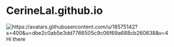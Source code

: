 # CerineLal.github.io
<picture>
 <source media="(prefers-color-scheme: dark)" srcset="https://avatars.githubusercontent.com/u/18575142?s=400&u=dbe2c0ab5e3dd7766505c9c06f69a688cb260638&v=4">
 <source media="(prefers-color-scheme: light)" srcset="https://avatars.githubusercontent.com/u/18575142?s=400&u=dbe2c0ab5e3dd7766505c9c06f69a688cb260638&v=4">
 <img alt="https://avatars.githubusercontent.com/u/18575142?s=400&u=dbe2c0ab5e3dd7766505c9c06f69a688cb260638&v=4" src="YOUR-DEFAULT-IMAGE">
</picture>
Hi there 
